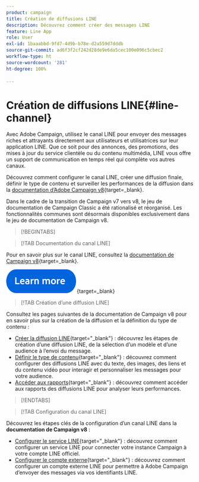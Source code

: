 ```yaml
---
product: campaign
title: Création de diffusions LINE
description: Découvrez comment créer des messages LINE
feature: Line App
role: User
exl-id: 1baaabbd-9fd7-4d9b-b78e-d2a559d7dddb
source-git-commit: ad6f3f2cf242d28de9e6da5cec100e096c5cbec2
workflow-type: ht
source-wordcount: '281'
ht-degree: 100%

---
```


# Création de diffusions LINE{#line-channel}

Avec Adobe Campaign, utilisez le canal LINE pour envoyer des messages riches et attrayants directement aux utilisateurs et utilisatrices sur leur application LINE. Que ce soit pour des annonces, des promotions, des mises à jour du service clientèle ou du contenu multimédia, LINE vous offre un support de communication en temps réel qui complète vos autres canaux.

Découvrez comment configurer le canal LINE, créer une diffusion finale, définir le type de contenu et surveiller les performances de la diffusion dans la [documentation d’Adobe Campaign v8](https://experienceleague.adobe.com/fr/docs/campaign/campaign-v8/send/line.md){target=_blank}.

Dans le cadre de la transition de Campaign v7 vers v8, le jeu de documentation de Campaign Classic a été rationalisé et réorganisé. Les fonctionnalités communes sont désormais disponibles exclusivement dans le jeu de documentation de Campaign v8.

>[!BEGINTABS]

>[!TAB Documentation du canal LINE]

Pour en savoir plus sur le canal LINE, consultez la [documentation de Campaign v8](https://experienceleague.adobe.com/fr/docs/campaign/campaign-v8/send/line.html?lang=fr){target=_blank}.


[![Image](../../assets/do-not-localize/learn-more-button.svg)](https://experienceleague.adobe.com/fr/docs/campaign/campaign-v8/send/emails/email){target=_blank}


>[!TAB Création d’une diffusion LINE]

Consultez les pages suivantes de la documentation de Campaign v8 pour en savoir plus sur la création de la diffusion et la définition du type de contenu :

* [Créer la diffusion LINE](https://experienceleague.adobe.com/fr/docs/campaign/campaign-v8/send/line.md#creating-the-delivery){target="_blank"} : découvrez les étapes de création d’une diffusion LINE, de la sélection d’un modèle et d’une audience à l’envoi du message.
* [Définir le type de contenu](https://experienceleague.adobe.com/fr/docs/campaign/campaign-v8/send/line.md#defining-the-content){target="_blank"} : découvrez comment configurer des diffusions LINE avec du texte, des images, des liens et du contenu vidéo pour interagir et personnaliser les messages pour votre audience.
* [Accéder aux rapports](https://experienceleague.adobe.com/fr/docs/campaign/campaign-v8/send/line.md#accessing-reports){target="_blank"} : découvrez comment accéder aux rapports des diffusions LINE pour analyser leurs performances.


>[!ENDTABS]



>[!TAB Configuration du canal LINE]

Découvrez les étapes clés de la configuration d’un canal LINE dans la **documentation de Campaign v8** :

* [Configurer le service LINE](https://experienceleague.adobe.com/fr/docs/campaign/campaign-v8/send/line.md#configure-line-service){target="_blank"} : découvrez comment configurer un service LINE pour connecter votre instance Campaign à votre compte LINE officiel.
* [Configurer le compte externe](https://experienceleague.adobe.com/fr/docs/campaign/campaign-v8/send/line.md#configure-line-external){target="_blank"} : découvrez comment configurer un compte externe LINE pour permettre à Adobe Campaign d’envoyer des messages via vos identifiants LINE.

